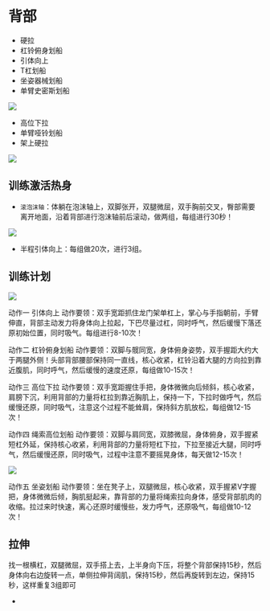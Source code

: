 # 背部

- 硬拉
- 杠铃俯身划船
- 引体向上
- T杠划船
- 坐姿器械划船
- 单臂史密斯划船

![](https://blogs7245-1256587996.cos.ap-guangzhou.myqcloud.com/img/20230613-00001.png)

- 高位下拉
- 单臂哑铃划船
- 架上硬拉

![](https://blogs7245-1256587996.cos.ap-guangzhou.myqcloud.com/img/20230613-00002.png)


## 训练激活热身

- `滚泡沫轴`：体躺在泡沫轴上，双脚张开，双腿微屈，双手胸前交叉，臀部需要离开地面，沿着背部进行泡沫轴前后滚动，做两组，每组进行30秒！

![](https://blogs7245-1256587996.cos.ap-guangzhou.myqcloud.com/img/20230613-00004.gif)

- 半程引体向上：每组做20次，进行3组。

## 训练计划

![](https://blogs7245-1256587996.cos.ap-guangzhou.myqcloud.com/img/20230613-00003.png)


动作一 引体向上
动作要领：双手宽距抓住龙门架单杠上，掌心与手指朝前，手臂伸直，背部主动发力将身体向上拉起，下巴尽量过杠，同时呼气，然后缓慢下落还原初始位置，同时吸气。每组进行8-10次！

动作二 杠铃俯身划船
动作要领：双脚与髋同宽，身体俯身姿势，双手握距大约大于两腿外侧！头部背部腰部保持同一直线，核心收紧，杠铃沿着大腿的方向拉到靠近腹肌，同时呼气，然后缓慢的速度还原，每组做10-15次！

动作三 高位下拉
动作要领：双手宽距握住手把，身体微微向后倾斜，核心收紧，肩膀下沉，利用背部的力量将杠拉到靠近胸肌上，保持一下，下拉时做呼气，然后缓慢还原，同时吸气，注意这个过程不能耸肩，保持斜方肌放松，每组做12-15次！

动作四 绳索高位划船
动作要领：双脚与肩同宽，双膝微屈，身体俯身，双手握紧短杠外延，保持核心收紧，利用背部的力量将短杠下拉，下拉至接近大腿，同时呼气，然后缓慢还原，同时吸气，过程中注意不要摇晃身体，每天做12-15次！

![](https://blogs7245-1256587996.cos.ap-guangzhou.myqcloud.com/img/20230613-00005.gif)

动作五 坐姿划船
动作要领：坐在凳子上，双腿微屈，核心收紧，双手握紧V字握把，身体微微后倾，胸肌挺起来，靠背部的力量将绳索拉向身体，感受背部肌肉的收缩。拉过来时快速，离心还原时缓慢些，发力呼气，还原吸气，每组做10-12次！

## 拉伸

找一根横杠，双腿微屈，双手搭上去，上半身向下压，将整个背部保持15秒，然后身体向右边旋转一点，单侧拉伸背阔肌，保持15秒，然后再旋转到左边，保持15秒，这样重复3组即可

- 
